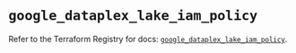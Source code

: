 # `google_dataplex_lake_iam_policy`

Refer to the Terraform Registry for docs: [`google_dataplex_lake_iam_policy`](https://registry.terraform.io/providers/hashicorp/google-beta/5.42.0/docs/resources/google_dataplex_lake_iam_policy).
